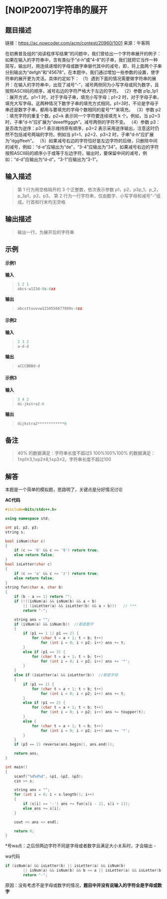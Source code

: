 # [NOIP2007]字符串的展开



## 题目描述

链接：https://ac.nowcoder.com/acm/contest/20960/1001
来源：牛客网

在初赛普及组的“阅读程序写结果”的问题中，我们曾给出一个字符串展开的例子：如果在输入的字符串中，含有类似于“d-h”或“4-8”的子串，我们就把它当作一种简写，输出时，用连续递增的字母或数字串替代其中的减号，即，将上面两个子串分别输出为“defgh”和“45678”。在本题中，我们通过增加一些参数的设置，使字符串的展开更为灵活。具体约定如下：
 （1）遇到下面的情况需要做字符串的展开：在输入的字符串中，出现了减号“-”，减号两侧同为小写字母或同为数字，且按照ASCII码的顺序，减号右边的字符严格大于左边的字符。
 （2）参数 p1p_1p1​：展开方式。p1=1 时，对于字母子串，填充小写字母；p1=2 时，对于字母子串，填充大写字母。这两种情况下数字子串的填充方式相同。p1=3时，不论是字母子串还是数字子串，都用与要填充的字母个数相同的星号“*”来填充。
 （3）参数 p2​：填充字符的重复个数。p2=k 表示同一个字符要连续填充 k 个。例如，当 p2=3 时，子串“d-h”应扩展为“deeefffgggh”。减号两侧的字符不变。
 （4）参数 p3​：是否改为逆序：p3=1 表示维持原有顺序，p3=2 表示采用逆序输出，注意这时仍然不包括减号两端的字符。例如当 p1=1、p2=2、p3=2 时，子串“d-h”应扩展为“dggffeeh”。
 （5）如果减号右边的字符恰好是左边字符的后继，只删除中间的减号，例如：“d-e”应输出为“de”，“3-4”应输出为“34”。如果减号右边的字符按照ASCII码的顺序小于或等于左边字符，输出时，要保留中间的减号，例如：“d-d”应输出为“d-d”，“3-1”应输出为“3-1”。 

## 输入描述

> 第 1 行为用空格隔开的 3 个正整数，依次表示参数 p1，p2，p3p_1，p_2，p_3p1，p2，p3。
> 第 2 行为一行字符串，仅由数字、小写字母和减号“-”组成。行首和行末均无空格

## 输出描述

> 输出一行，为展开后的字符串

## 示例

#### 示例1

**输入**

> ```C++
> 1 2 1
> abcs-w1234-9s-4zz
> ```

**输出**

> ```C++
> abcsttuuvvw1234556677889s-4zz
> ```

#### 示例2

**输入**

> ```C++
> 2 3 2
> a-d-d
> ```

**输出**

> ```C++
> aCCCBBBd-d
> ```

#### 示例3

**输入**

> ```C++
> 3 4 2
> di-jkstra2-6
> ```

**输出**

> ```C++
> dijkstra2************6
> ```

## 备注

> 40% 的数据满足：字符串长度不超过5
> 100%100\%100% 的数据满足：1≤p1≤3,1≤p2≤8,1≤p3≤2。字符串长度不超过100







## 解答

本题是一个简单的模拟题，思路明了，关键点是分好情况讨论

**AC代码**

~~~C++
#include<bits/stdc++.h>

using namespace std;

int p1, p2, p3;
string s;

bool isNum(char c)
{
    if (c >= '0' && c <= '9') return true;
    else return false;
}
bool isLetter(char c)
{
    if (c >= 'a' && c <= 'z') return true;
    else return false;
}
string fun(char a, char b)
{
    if (b - a == 1) return "";
    if (!((isNum(a) && isNum(b) && a < b) 
        || (isLetter(a) && isLetter(b) && a < b)))   // ***
        return "-";

    string ans = "";
    if (isNum(a) && isNum(b))  //都是数字
    {
        if (p1 == 1 || p1 == 2) {
            for (char t = a + 1; t < b; t++)
                for (int i = 0; i < p2; i++) ans += t;
        }
        else if (p1 == 3) {
            for (char t = a + 1; t < b; t++)
                for (int i = 0; i < p2; i++) ans += '*';
        }
    }
    else if (isLetter(a) && isLetter(b))  //都是字母
    {
        if (p1 == 1) {
            for (char t = a + 1; t < b; t++)
                for (int i = 0; i < p2; i++) ans += t;
        }
        else if (p1 == 2) {
            for (char t = a + 1; t < b; t++)
                for (int i = 0; i < p2; i++) ans += toupper(t);
        }
        else {
            for (char t = a + 1; t < b; t++)
                for (int i = 0; i < p2; i++) ans += '*';
        }
    }
    if (p3 == 2) reverse(ans.begin(), ans.end());

    return ans;
}

int main()
{
    scanf("%d%d%d", &p1, &p2, &p3);
    cin >> s;

    string ans = "";
    for (int i = 0; i < s.length(); i++)
    {
        if (s[i] == '-') ans += fun(s[i - 1], s[i + 1]);
        else ans += s[i];
    }

    cout << ans << endl;

    return 0;
}
~~~

*号wa点：之后但两边字符不同是字母或者数字且满足大小关系时，才会输出 -

wa代码 

~~~C++
if (isNum(a) && isLetter(b) || isLetter(a) && isNum(b)
        || isNum(a) && isNum(b) && b <= a || isLetter(a) && isLetter(b) && b <= a)
        return "-";
~~~

原因：没有考虑不是字母或数字的情况，**题目中并没有说输入的字符全是字母或数字**